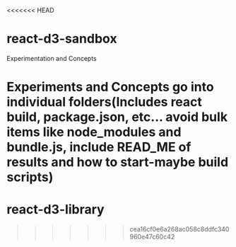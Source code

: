 <<<<<<< HEAD
# react-d3-sandbox
Experimentation and Concepts

Experiments and Concepts go into individual folders(Includes react build, package.json, etc... avoid bulk items like node_modules and bundle.js, include READ_ME of results and how to start-maybe build scripts)
=======
# react-d3-library
>>>>>>> cea16cf0e6a268ac058c8ddfc340960e47c60c42
